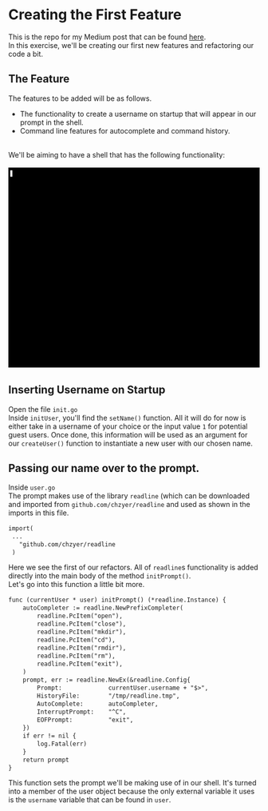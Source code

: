# Creating the First Feature

This is the repo for my Medium post that can be found <a href="">here</a>.<br>
In this exercise, we'll be creating our first new features and refactoring our code a bit.<br>

## The Feature

The features to be added will be as follows.</br>
- The functionality to create a username on startup that will appear in our prompt in the shell.
- Command line features for autocomplete and command history.

<br>We'll be aiming to have a shell that has the following functionality:<br><br>
<img src="https://github.com/AlysonBee/GoVirtualFilesystem/blob/master/assets/demo1.gif"  height="400" />
## Inserting Username on Startup

Open the file `init.go`<br>
Inside `initUser`, you'll find the `setName()` function. All it will do for now is either take in a username of your choice or the input value `1` for potential 
guest users. Once done, this information will be used as an argument for our `createUser()` function to instantiate a new user with our chosen name.

## Passing our name over to the prompt.
Inside `user.go`<br>
The prompt makes use of the library `readline` (which can be downloaded and imported from `github.com/chzyer/readline` and used as shown in the imports in this file.
 ```
 import(
  ...
    "github.com/chzyer/readline
  )
  ```
  Here we see the first of our refactors. All of `readline`s functionality is added directly into the main body of the method `initPrompt()`.<br>
Let's go into this function a little bit more.
```
func (currentUser * user) initPrompt() (*readline.Instance) {
	autoCompleter := readline.NewPrefixCompleter(
		readline.PcItem("open"),
		readline.PcItem("close"),
		readline.PcItem("mkdir"),
		readline.PcItem("cd"),
		readline.PcItem("rmdir"),
		readline.PcItem("rm"),
		readline.PcItem("exit"),
	)
	prompt, err := readline.NewEx(&readline.Config{
		Prompt: 			currentUser.username + "$>",
		HistoryFile:		"/tmp/readline.tmp",
		AutoComplete:		autoCompleter,
		InterruptPrompt:	"^C",
		EOFPrompt:			"exit",
	})
	if err != nil {
		log.Fatal(err)
	}
	return prompt
}
```
This function sets the prompt we'll be making use of in our shell. It's turned into a member of the user object because the only external variable it uses is the `username` variable that can be found in `user`.<br><br>
